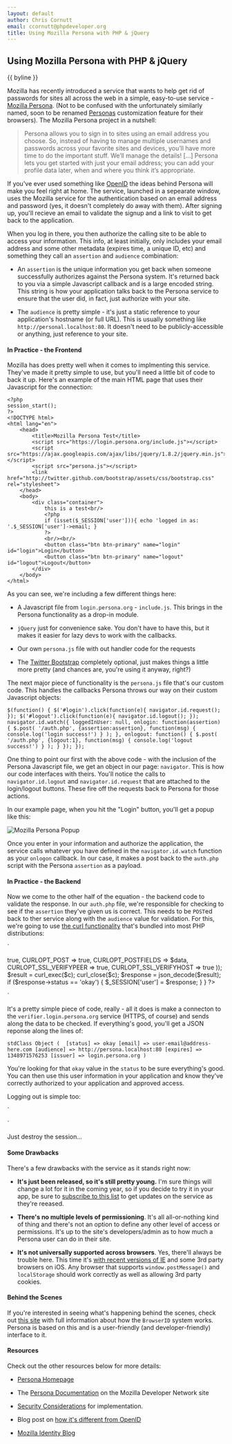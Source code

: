 ```yaml
---
layout: default
author: Chris Cornutt
email: ccornutt@phpdeveloper.org
title: Using Mozilla Persona with PHP & jQuery
---
```


Using Mozilla Persona with PHP & jQuery
--------------

{{ byline }}

Mozilla has recently introduced a service that wants to help get rid of passwords for
sites all across the web in a simple, easy-to-use service - [Mozilla Persona](http://www.mozilla.org/en-US/persona).
(Not to be confused with the unfortunately similarly named, soon to be renamed 
[Personas](http://blog.mozilla.com/addons/2012/02/02/renaming-personas/) customization
feature for their browsers). The Mozilla Persona project in a nutshell:

> Persona allows you to sign in to sites using an email address you choose. So, 
> instead of having to manage multiple usernames and passwords across your favorite 
> sites and devices, you’ll have more time to do the important stuff. We’ll manage 
> the details! [...] Persona lets you get started with just your email address; you 
> can add your profile data later, when and where you think it’s appropriate.

If you've ever used something like [OpenID](http://openid.net/) the ideas behind Persona
will make you feel right at home. The service, launched in a sepearate window, uses
the Mozilla service for the authentication based on an email address and password (yes,
it doesn't completely do away with them). After signing up, you'll recieve an email
to validate the signup and a link to visit to get back to the application.

When you log in there, you then authorize the calling site to be able to access your 
information. This info, at least initially, only includes your email address and some 
other metadata (expires time, a unique ID, etc) and something they call an `assertion` 
and `audience` combination:

- An `assertion` is the unique information you get back when someone successfully
  authorizes against the Persona system. It's returned back to you via a simple Javascript
  callback and is a large encoded string. This string is how your application talks 
  back to the Persona service to ensure that the user did, in fact, just authorize with
  your site.

- The `audience` is pretty simple - it's just a static reference to your application's
  hostname (or full URL). This is usually something like `http://personal.localhost:80`.
  It doesn't need to be publicly-accessible or anything, just reference to your site.

#### In Practice - the Frontend

Mozilla has does pretty well when it comes to implmenting this service. They've made it
pretty simple to use, but you'll need a little bit of code to back it up. Here's an example
of the main HTML page that uses their Javascript for the connection:

```
<?php
session_start();
?>
<!DOCTYPE html>
<html lang="en">
    <head>
        <title>Mozilla Persona Test</title>
        <script src="https://login.persona.org/include.js"></script>
        <script src="https://ajax.googleapis.com/ajax/libs/jquery/1.8.2/jquery.min.js"></script>
        <script src="persona.js"></script>
        <link href="http://twitter.github.com/bootstrap/assets/css/bootstrap.css" rel="stylesheet">
    </head>
    <body>
        <div class="container">
            this is a test<br/>
            <?php
            if (isset($_SESSION['user'])){ echo 'logged in as: '.$_SESSION['user']->email; }
            ?>
            <br/><br/>
            <button class="btn btn-primary" name="login" id="login">Login</button>
            <button class="btn btn-primary" name="logout" id="logout">Logout</button>
        </div>
    </body>
</html>
```

As you can see, we're including a few different things here:

- A Javascript file from `login.persona.org` - `include.js`. This brings in the Persona
  functionality as a drop-in module.

- `jQuery` just for convenience sake. You don't have to have this, but it makes it easier
  for lazy devs to work with the callbacks.

- Our own `persona.js` file with out handler code for the requests

- The [Twitter Bootstrap](http://twitter.github.com/bootstrap/) completely optional, 
  just makes things a little more pretty (and chances are, you're using it anyway, right?)

The next major piece of functionality is the `persona.js` file that's our custom code. 
This handles the callbacks Persona throws our way on their custom Javascript objects:

`
$(function() {
    $('#login').click(function(e){ navigator.id.request(); });
    $('#logout').click(function(e){ navigator.id.logout(); });
    navigator.id.watch({
        loggedInUser: null,
        onlogin: function(assertion) {
            $.post(
                '/auth.php',
                {assertion:assertion},
                function(msg) { console.log('login success!') }
            );
        },
        onlogout: function() {
            $.post(
                '/auth.php',
                {logout:1},
                function(msg) { console.log('logout success!') }
            );
        }
    });
});
`

One thing to point our first with the above code - with the inclusion of the Persona 
Javascript file, we get an object in our page: `navigator`. This is how our code interfaces
with theirs. You'll notice the calls to `navigator.id.logout` and `navigator.id.request`
that are attached to the login/logout buttons. These fire off the requests back to Persona
for those actions.

In our example page, when you hit the "Login" button, you'll get a popup like this:

![Mozilla Persona Popup](/assets/img/mozilla-persona-popup.png)

Once you enter in your information and authorize the application, the service calls 
whatever you have defined in the `navigator.id.watch` function as your `onlogon` callback.
In our case, it makes a post back to the `auth.php` script with the Persona `assertion`
as a payload.

#### In Practice - the Backend

Now we come to the other half of the equation - the backend code to validate the response.
In our `auth.php` file, we're responsible for checking to see if the `assertion` they've
given us is correct. This needs to be `POST`ed back to ther service along with the `audience`
value for validation. For this, we're going to use [the curl functionality](http://php.net/curl)
that's bundled into most PHP distributions:

`
<?php
session_start();

if(isset($_POST['assertion'])) {
    $url = 'https://verifier.login.persona.org/verify';
    $c = curl_init($url);
    $data = 'assertion='.$_POST['assertion'].'&audience=http://persona.localhost:80';

    curl_setopt_array($c, array(
        CURLOPT_RETURNTRANSFER  => true,
        CURLOPT_POST            => true,
        CURLOPT_POSTFIELDS      => $data,
        CURLOPT_SSL_VERIFYPEER  => true,
        CURLOPT_SSL_VERIFYHOST  => true
    ));

    $result = curl_exec($c);
    curl_close($c);

    $response = json_decode($result);
    if ($response->status == 'okay') {
        $_SESSION['user'] = $response;
    }
}
?>
`

It's a pretty simple piece of code, really - all it does is make a connecton to the 
`verifier.login.persona.org` service (HTTPS, of course) and sends along the data to be
checked. If everything's good, you'll get a JSON reponse along the lines of:

`
 stdClass Object ( 
    [status] => okay
    [email] => user-email@address-here.com
    [audience] => http://persona.localhost:80
    [expires] => 1348971576253
    [issuer] => login.persona.org
)
`

You're looking for that `okay` value in the `status` to be sure everything's good. You
can then use this user information in your application and know they've correctly authorized 
to your application and approved access.

Logging out is simple too:

`
<?php
if (isset($_POST['logout'])) {
    session_destroy();
}
?>
`

Just destroy the session...

#### Some Drawbacks

There's a few drawbacks with the service as it stands right now:

- **It's just been released, so it's still pretty young.** I'm sure things will change 
  a lot for it in the coming year, so if you decide to try it in your app, be sure to 
  [subscribe to this list](https://mail.mozilla.org/listinfo/persona-notices) to get updates
  on the service as they're reeased.

- **There's no multiple levels of permissioning**. It's all all-or-nothing kind of thing
  and there's not an option to define any other level of access or permissions. It's up
  to the site's developers/admin as to how much a Persona user can do in their site.

- **It's not universally supported across browsers**. Yes, there'll always be trouble 
  here. This time it's [with recent versions of IE](https://developer.mozilla.org/en-US/docs/persona/Browser_compatibility)
  and some 3rd party browsers on iOS. Any browser that supports `window.postMessage()` 
  and `localStorage` should work correctly as well as allowing 3rd party cookies.

#### Behind the Scenes

If you're interested in seeing what's happening behind the scenes, check out 
[this site](http://lloyd.io/how-browserid-works) with full information about how the
`BrowserID` system works. Persona is based on this and is a user-friendly (and developer-friendly)
interface to it.

#### Resources

Check out the other resources below for more details:

- [Persona Homepage](http://www.mozilla.org/en-US/persona/)

- The [Persona Documentation](https://developer.mozilla.org/en-US/docs/persona) on the
  Mozilla Developer Network site

- [Security Considerations](https://developer.mozilla.org/en-US/docs/Persona/Security_Considerations)
  for implementation.

- Blog post on [how it's different from OpenID](http://identity.mozilla.com/post/7669886219/how-browserid-differs-from-openid)

- [Mozilla Identity Blog](http://identity.mozilla.com/)


